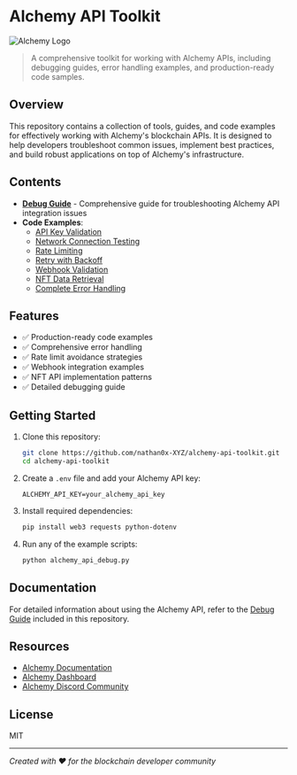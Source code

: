 # Alchemy API Toolkit

![Alchemy Logo](https://www.alchemy.com/images/alchemylogo.svg)

> A comprehensive toolkit for working with Alchemy APIs, including debugging guides, error handling examples, and production-ready code samples.

## Overview

This repository contains a collection of tools, guides, and code examples for effectively working with Alchemy's blockchain APIs. It is designed to help developers troubleshoot common issues, implement best practices, and build robust applications on top of Alchemy's infrastructure.

## Contents

- [**Debug Guide**](./alchemy-debug-guide-en.md) - Comprehensive guide for troubleshooting Alchemy API integration issues
- **Code Examples**:
  - [API Key Validation](./validate_api_key.py)
  - [Network Connection Testing](./test_network_connection.py)
  - [Rate Limiting](./rate_limiter.py)
  - [Retry with Backoff](./retry_with_backoff.py)
  - [Webhook Validation](./webhook_validator.py)
  - [NFT Data Retrieval](./fetch_nft_examples.py)
  - [Complete Error Handling](./alchemy_api_debug.py)

## Features

- ✅ Production-ready code examples
- ✅ Comprehensive error handling
- ✅ Rate limit avoidance strategies
- ✅ Webhook integration examples
- ✅ NFT API implementation patterns
- ✅ Detailed debugging guide

## Getting Started

1. Clone this repository:
   ```bash
   git clone https://github.com/nathan0x-XYZ/alchemy-api-toolkit.git
   cd alchemy-api-toolkit
   ```

2. Create a `.env` file and add your Alchemy API key:
   ```
   ALCHEMY_API_KEY=your_alchemy_api_key
   ```

3. Install required dependencies:
   ```bash
   pip install web3 requests python-dotenv
   ```

4. Run any of the example scripts:
   ```bash
   python alchemy_api_debug.py
   ```

## Documentation

For detailed information about using the Alchemy API, refer to the [Debug Guide](./alchemy-debug-guide-en.md) included in this repository.

## Resources

- [Alchemy Documentation](https://docs.alchemy.com/)
- [Alchemy Dashboard](https://dashboard.alchemy.com/)
- [Alchemy Discord Community](https://discord.gg/alchemyplatform)

## License

MIT

---

*Created with ❤️ for the blockchain developer community*
